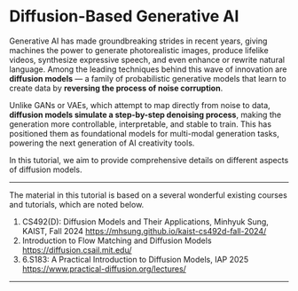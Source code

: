 # Diffusion-Based Generative AI

Generative AI has made groundbreaking strides in recent years, giving machines the power to generate photorealistic images, produce lifelike videos, synthesize expressive speech, and even enhance or rewrite natural language. Among the leading techniques behind this wave of innovation are **diffusion models** — a family of probabilistic generative models that learn to create data by **reversing the process of noise corruption**.

Unlike GANs or VAEs, which attempt to map directly from noise to data, **diffusion models simulate a step-by-step denoising process**, making the generation more controllable, interpretable, and stable to train. This has positioned them as foundational models for multi-modal generation tasks, powering the next generation of AI creativity tools.

In this tutorial, we aim to provide comprehensive details on different aspects of diffusion models.

--- 

The material in this tutorial is based on a several wonderful existing courses and tutorials, which are noted below. 

1. CS492(D): Diffusion Models and Their Applications, Minhyuk Sung, KAIST, Fall 2024
    https://mhsung.github.io/kaist-cs492d-fall-2024/
2. Introduction to Flow Matching and Diffusion Models
    https://diffusion.csail.mit.edu/
3. 6.S183: A Practical Introduction to Diffusion Models, IAP 2025
    https://www.practical-diffusion.org/lectures/ 

---